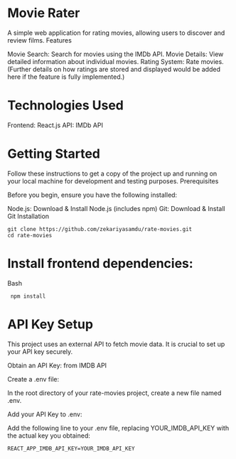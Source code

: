# Movie Rater

A simple web application for rating movies, allowing users to discover and review films.
Features

  Movie Search: Search for movies using the IMDb API.
  Movie Details: View detailed information about individual movies.
  Rating System: Rate movies. (Further details on how ratings are stored and displayed would be added here if the feature is fully implemented.)

# Technologies Used

  Frontend: React.js
  API: IMDb API

# Getting Started

Follow these instructions to get a copy of the project up and running on your local machine for development and testing purposes.
Prerequisites

Before you begin, ensure you have the following installed:

  Node.js: Download & Install Node.js (includes npm)
  Git: Download & Install Git
Installation

    git clone https://github.com/zekariyasamdu/rate-movies.git
    cd rate-movies

#  Install frontend dependencies:
Bash

     npm install

# API Key Setup

This project uses an external API to fetch movie data. It is crucial to set up your API key securely.

  Obtain an API Key: from IMDB API
      
  Create a .env file:

  In the root directory of your rate-movies project, create a new file named .env.

  Add your API Key to .env:

  Add the following line to your .env file, replacing YOUR_IMDB_API_KEY with the actual key you obtained:

    REACT_APP_IMDB_API_KEY=YOUR_IMDB_API_KEY
